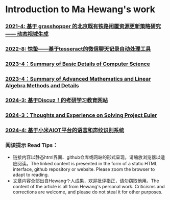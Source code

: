 # Introduction to Ma Hewang's work

### [2021-4: 基于 grasshopper 的北京既有铁路闲置资源更新策略研究 —— 动态视域生成](http://HewangMa.github.io/gh-train-view/gh-train-view.html)

### [2022-8: 惊蛰——基于tesseract的微信聊天记录自动处理工具](https://github.com/HewangMa/auto_waken)


### [2023-4：Summary of Basic Details of Computer Science](http://HewangMa.github.io/socs/index.html)

### [2023-4：Summary of Advanced Mathematics and Linear Algebra Methods and Details](https://HewangMa.github.io/somath/index.html)


### [2024-3: 基于Discuz！的考研学习教育网站](https://www.drtcsol.cn/)

### [2024-3：Thoughts and Experience on Solving Project Euler](https://HewangMa.github.io/project-euler/project-euler.html)

### [2024-4: 基于小米AIOT平台的语言和声纹识别系统]()

### 阅读提示 Read Tips：
* 链接内容以静态html界面、github仓库或网站的形式呈现，请缩放浏览器以适应阅读。The linked content is presented in the form of a static HTML interface, github repository or website. Please zoom the browser to adapt to reading.
* 文章内容全部出自Hewang个人成果，欢迎批评指正，请勿窃取他用。The content of the article is all from Hewang's personal work. Criticisms and corrections are welcome, and please do not steal it for other purposes.
